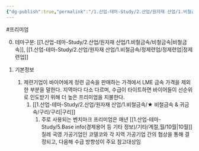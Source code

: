 ```yaml
---
{"dg-publish":true,"permalink":"/1.산업-테마-Study/2.산업/원자재 산업/1.비철금속/INFO_정련,제련,광산 등/프리미엄/","created":"2024-11-20T21:02:28.635+09:00","updated":"2025-06-26T13:20:33.466+09:00"}
---
```


#프리미엄


0. 테마구분: [[1.산업-테마-Study/2.산업/원자재 산업/1.비철금속/비철금속\|비철금속]], [[1.산업-테마-Study/2.산업/원자재 산업/1.비철금속/정제련업/정제련업\|정제련업]]




1. 기본정보
	1. 제련기업이 바이어에게 정련 금속을 판매하는 가격에서 LME 금속 가격을 제외한 부분을 말한다. 지역마다 다소 다르며, 수급이 타이트하면 바이어들이 선순위로 인도받기 위해 더 높은 프리미엄을 지불한다.
		1. [[1.산업-테마-Study/2.산업/원자재 산업/1.비철금속/★ 비철금속 & 귀금속/구리/구리\|구리]] 
			1. 주로 사용되는 벤치마크 프리미엄은 매년 [[1.산업-테마-Study/5.Base info(경제용어 등 기타 정보)/기타/계절,월/10월\|10월]] 칠레 국영 가공기업인 코델코와 각 지역 가공기업 간의 협상을 통해 결정되고, 다음해 수급 방향성이 주요 참고대상임